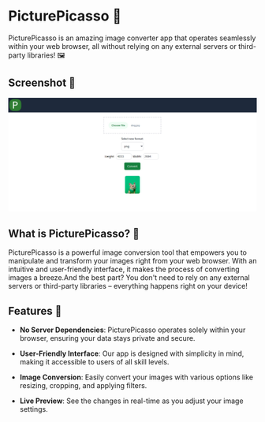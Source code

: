 # PicturePicasso 🌟

PicturePicasso is an amazing image converter app that operates seamlessly within your web browser, all without relying on any external servers or third-party libraries! 🖼️

## Screenshot 📸
![Screenshot](/screenshot.jpg)

## What is PicturePicasso? 🚀

PicturePicasso is a powerful image conversion tool that empowers you to manipulate and transform your images right from your web browser. With an intuitive and user-friendly interface, it makes the process of converting images a breeze.And the best part? You don't need to rely on any external servers or third-party libraries – everything happens right on your device!

## Features 🎉

- **No Server Dependencies**: PicturePicasso operates solely within your browser, ensuring your data stays private and secure.

- **User-Friendly Interface**: Our app is designed with simplicity in mind, making it accessible to users of all skill levels.

- **Image Conversion**: Easily convert your images with various options like resizing, cropping, and applying filters.

- **Live Preview**: See the changes in real-time as you adjust your image settings.
